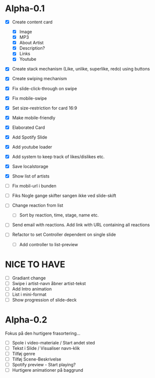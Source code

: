 # Alpha-0.1

- [x] Create content card
  - [x] Image
  - [x] MP3
  - [x] About Artist
  - [x] Description?
  - [x] Links
  - [x] Youtube
- [x] Create stack mechanism (Like, unlike, superlike, redo) using buttons
- [x] Create swiping mechanism
- [x] Fix slide-click-through on swipe
- [x] Fix mobile-swipe
- [x] Set size-restriction for card 16:9
- [x] Make mobile-friendly
- [x] Elaborated Card
- [x] Add Spotify Slide
- [x] Add youtube loader
- [x] Add system to keep track of likes/dislikes etc.
- [x] Save localstorage
- [x] Show list of artists
- [ ] Fix mobil-url i bunden

- [ ] Fiks Nogle gange skifter sangen ikke ved slide-skift
- [ ] Change reaction from list
  - [ ] Sort by reaction, time, stage, name etc.
- [ ] Send email with reactions. Add link with URL containing all reactions

- [ ] Refactor to set Controller dependent on single slide
  - [ ] Add controller to list-preview

# NICE TO HAVE

- [ ] Gradiant change
- [ ] Swipe i artist-navn åbner artist-tekst
- [ ] Add Intro animation
- [ ] List i mini-format
- [ ] Show progression of slide-deck

# Alpha-0.2

Fokus på den hurtigere frasortering...

- [ ] Spole i video-materiale / Start andet sted
- [ ] Tekst i Slide / Visualiser navn-klik
- [ ] Tilføj genre
- [ ] Tilføj Scene-Beskrivelse
- [ ] Spotify preview - Start playing?
- [ ] Hurtigere animationer på baggrund
